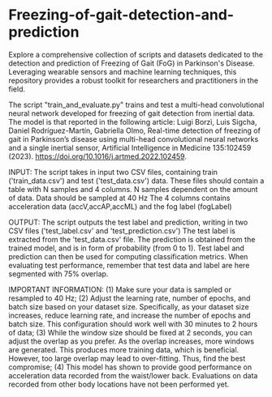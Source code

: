 # Freezing-of-gait-detection-and-prediction
Explore a comprehensive collection of scripts and datasets dedicated to the detection and prediction of Freezing of Gait (FoG) in Parkinson's Disease. Leveraging wearable sensors and machine learning techniques, this repository provides a robust toolkit for researchers and practitioners in the field.

The script "train_and_evaluate.py" trains and test a multi-head convolutional neural network developed for freezing of gait detection from inertial data.
The model is that reported in the following article:
Luigi Borzì, Luis Sigcha, Daniel Rodríguez-Martín, Gabriella Olmo,
Real-time detection of freezing of gait in Parkinson’s disease using multi-head convolutional neural networks and a single inertial sensor,
Artificial Intelligence in Medicine 135:102459 (2023). https://doi.org/10.1016/j.artmed.2022.102459.  

INPUT: The script takes in input two CSV files, containing train ('train_data.csv') and test ('test_data.csv') data.
These files should contain a table with N samples and 4 columns.
N samples dependent on the amount of data. Data should be sampled at 40 Hz
The 4 columns contains acceleration data (accV,accAP,accML) and the fog label (fogLabel)

OUTPUT: The script outputs the test label and prediction, writing in two CSV files ('test_label.csv' and 'test_prediction.csv')
The test label is extracted from the 'test_data.csv' file.
The prediction is obtained from the trained model, and is in form of probability (from 0 to 1).
Test label and prediction can then be used for computing classification metrics.
When evaluating test performance, remember that test data and label are here segmented with 75% overlap.

IMPORTANT INFORMATION: (1) Make sure your data is sampled or resampled to 40 Hz; (2) Adjust the learning rate, number of epochs, and batch size based on your dataset size. Specifically, as your dataset size increases, reduce learning rate, and increase the number of epochs and batch size. This configuration should work well with 30 minutes to 2 hours of data; (3) While the window size should be fixed at 2 seconds, you can adjust the overlap as you prefer. As the overlap increases, more windows are generated. This produces more training data, which is beneficial. However, too large overlap may lead to over-fitting. Thus, find the best compromise; (4) This model has shown to provide good performance on acceleration data recorded from the waist/lower back. Evaluations on data recorded from other body locations have not been performed yet.
